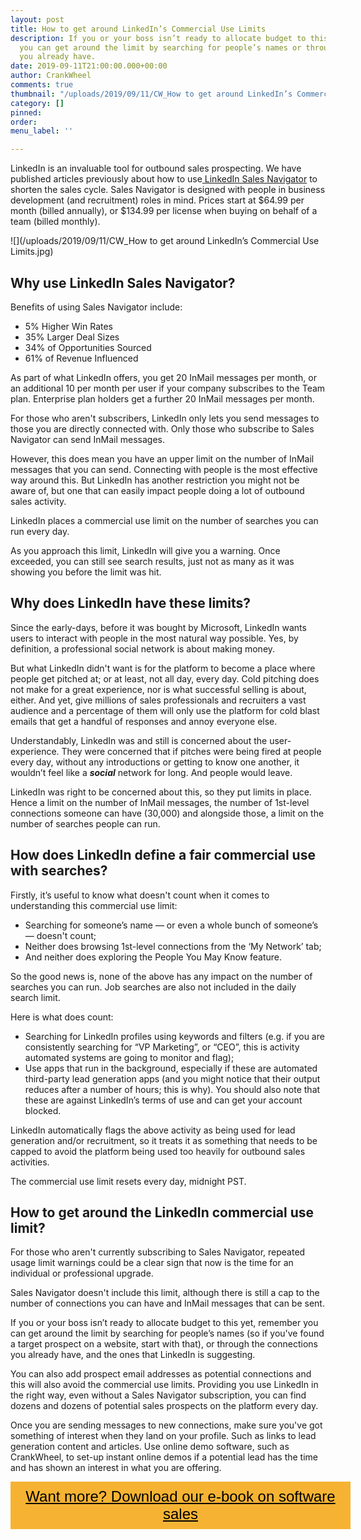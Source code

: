 ```yaml
---
layout: post
title: How to get around LinkedIn’s Commercial Use Limits
description: If you or your boss isn’t ready to allocate budget to this yet, remember
  you can get around the limit by searching for people’s names or through the connections
  you already have.
date: 2019-09-11T21:00:00.000+00:00
author: CrankWheel
comments: true
thumbnail: "/uploads/2019/09/11/CW_How to get around LinkedIn’s Commercial Use Limits.jpg"
category: []
pinned: 
order: 
menu_label: ''

---
```

LinkedIn is an invaluable tool for outbound sales prospecting. We have published articles previously about how to use[ LinkedIn Sales Navigator](https://crankwheel.com/use-linkedin-sales-navigator-online-demos-shorten-your-sales-cycle/) to shorten the sales cycle. Sales Navigator is designed with people in business development (and recruitment) roles in mind. Prices start at $64.99 per month (billed annually), or $134.99 per license when buying on behalf of a team (billed monthly).

![](/uploads/2019/09/11/CW_How to get around LinkedIn’s Commercial Use Limits.jpg)

## Why use LinkedIn Sales Navigator?

Benefits of using Sales Navigator include:

* 5% Higher Win Rates
* 35% Larger Deal Sizes
* 34% of Opportunities Sourced
* 61% of Revenue Influenced

As part of what LinkedIn offers, you get 20 InMail messages per month, or an additional 10 per month per user if your company subscribes to the Team plan. Enterprise plan holders get a further 20 InMail messages per month.

For those who aren't subscribers, LinkedIn only lets you send messages to those you are directly connected with. Only those who subscribe to Sales Navigator can send InMail messages.

However, this does mean you have an upper limit on the number of InMail messages that you can send. Connecting with people is the most effective way around this. But LinkedIn has another restriction you might not be aware of, but one that can easily impact people doing a lot of outbound sales activity.

LinkedIn places a commercial use limit on the number of searches you can run every day.

As you approach this limit, LinkedIn will give you a warning. Once exceeded, you can still see search results, just not as many as it was showing you before the limit was hit.

## Why does LinkedIn have these limits?

Since the early-days, before it was bought by Microsoft, LinkedIn wants users to interact with people in the most natural way possible. Yes, by definition, a professional social network is about making money.

But what LinkedIn didn't want is for the platform to become a place where people get pitched at; or at least, not all day, every day. Cold pitching does not make for a great experience, nor is what successful selling is about, either. And yet, give millions of sales professionals and recruiters a vast audience and a percentage of them will only use the platform for cold blast emails that get a handful of responses and annoy everyone else.

Understandably, LinkedIn was and still is concerned about the user-experience. They were concerned that if pitches were being fired at people every day, without any introductions or getting to know one another, it wouldn’t feel like a **_social_** network for long. And people would leave.

LinkedIn was right to be concerned about this, so they put limits in place. Hence a limit on the number of InMail messages, the number of 1st-level connections someone can have (30,000) and alongside those, a limit on the number of searches people can run.

## How does LinkedIn define a fair commercial use with searches?

Firstly, it’s useful to know what doesn't count when it comes to understanding this commercial use limit:

* Searching for someone’s name — or even a whole bunch of someone’s — doesn't count;
* Neither does browsing 1st-level connections from the ‘My Network’ tab;
* And neither does exploring the People You May Know feature.

So the good news is, none of the above has any impact on the number of searches you can run. Job searches are also not included in the daily search limit.

Here is what does count:

* Searching for LinkedIn profiles using keywords and filters (e.g. if you are consistently searching for “VP Marketing”, or “CEO”, this is activity automated systems are going to monitor and flag);
* Use apps that run in the background, especially if these are automated third-party lead generation apps (and you might notice that their output reduces after a number of hours; this is why). You should also note that these are against LinkedIn’s terms of use and can get your account blocked.

LinkedIn automatically flags the above activity as being used for lead generation and/or recruitment, so it treats it as something that needs to be capped to avoid the platform being used too heavily for outbound sales activities.

The commercial use limit resets every day, midnight PST.

## How to get around the LinkedIn commercial use limit?

For those who aren't currently subscribing to Sales Navigator, repeated usage limit warnings could be a clear sign that now is the time for an individual or professional upgrade.

Sales Navigator doesn't include this limit, although there is still a cap to the number of connections you can have and InMail messages that can be sent.

If you or your boss isn’t ready to allocate budget to this yet, remember you can get around the limit by searching for people’s names (so if you've found a target prospect on a website, start with that), or through the connections you already have, and the ones that LinkedIn is suggesting.

You can also add prospect email addresses as potential connections and this will also avoid the commercial use limits. Providing you use LinkedIn in the right way, even without a Sales Navigator subscription, you can find dozens and dozens of potential sales prospects on the platform every day.

Once you are sending messages to new connections, make sure you've got something of interest when they land on your profile. Such as links to lead generation content and articles. Use online demo software, such as CrankWheel, to set-up instant online demos if a potential lead has the time and has shown an interest in what you are offering.

<style> .btn-signup { padding-top: 11px !important; border-radius: 0px !important; background-color: #f6b333; text-align: center; padding: 10px 20px !important; border: 0px !important; width: 100%; margin-bottom: 20px; } .btn-signup a { color: black !important; font-family: 'Titillium Web', sans-serif; font-size: 24px !important; font-weight: normal !important; } </style>

<div class="btn-signup"><a style="cursor: pointer;" href="/sign-up-to-download">Want more? Download our e-book on software sales</a></div>